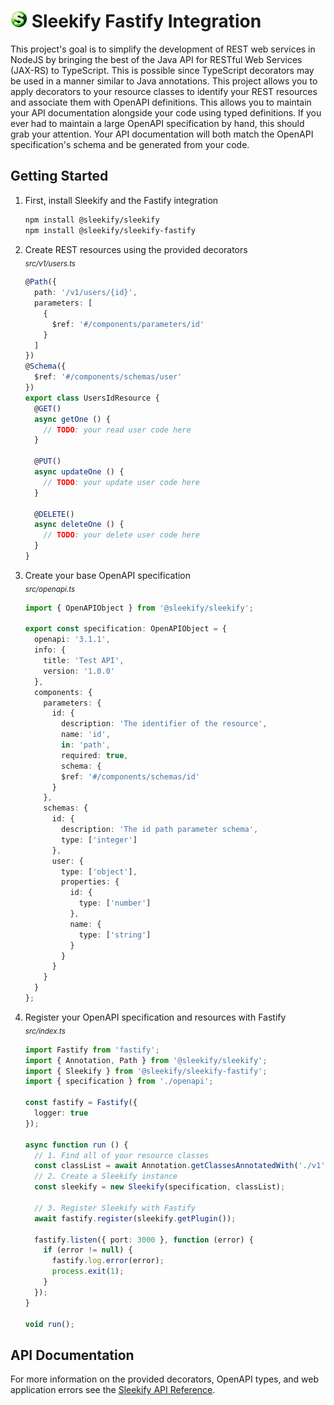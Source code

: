 # <img src="resources/sleekify.png" height="27"> Sleekify Fastify Integration

This project's goal is to simplify the development of REST web services in NodeJS by bringing the best of the Java API for RESTful Web Services (JAX-RS) to TypeScript.
This is possible since TypeScript decorators may be used in a manner similar to Java annotations.
This project allows you to apply decorators to your resource classes to identify your REST resources and associate them with OpenAPI definitions.
This allows you to maintain your API documentation alongside your code using typed definitions.
If you ever had to maintain a large OpenAPI specification by hand, this should grab your attention.
Your API documentation will both match the OpenAPI specification's schema and be generated from your code.

## Getting Started

1. First, install Sleekify and the Fastify integration
   ```bash
   npm install @sleekify/sleekify
   npm install @sleekify/sleekify-fastify
   ```

2. Create REST resources using the provided decorators
   <br/><sub>_src/v1/users.ts_</sub>
   ```TypeScript
   @Path({
     path: '/v1/users/{id}',
     parameters: [
       {
         $ref: '#/components/parameters/id'
       }
     ]
   })
   @Schema({
     $ref: '#/components/schemas/user'
   })
   export class UsersIdResource {
     @GET()
     async getOne () {
       // TODO: your read user code here
     }
   
     @PUT()
     async updateOne () {
       // TODO: your update user code here
     }
   
     @DELETE()
     async deleteOne () {
       // TODO: your delete user code here
     }
   }
   ```

2. Create your base OpenAPI specification
   <br/><sub>_src/openapi.ts_</sub>
   ```TypeScript
   import { OpenAPIObject } from '@sleekify/sleekify';
   
   export const specification: OpenAPIObject = {
     openapi: '3.1.1',
     info: {
       title: 'Test API',
       version: '1.0.0'
     },
     components: {
       parameters: {
         id: {
           description: 'The identifier of the resource',
           name: 'id',
           in: 'path',
           required: true,
           schema: {
           $ref: '#/components/schemas/id'
         }
       },
       schemas: {
         id: {
           description: 'The id path parameter schema',
           type: ['integer']
         },
         user: {
           type: ['object'],
           properties: {
             id: {
               type: ['number']
             },
             name: {
               type: ['string']
             }
           }
         }
       }
     }
   };
   ```

4. Register your OpenAPI specification and resources with Fastify
   <br/><sub>_src/index.ts_</sub>
   ```TypeScript
   import Fastify from 'fastify';
   import { Annotation, Path } from '@sleekify/sleekify';
   import { Sleekify } from '@sleekify/sleekify-fastify';
   import { specification } from './openapi';
   
   const fastify = Fastify({
     logger: true
   });
   
   async function run () {
     // 1. Find all of your resource classes
     const classList = await Annotation.getClassesAnnotatedWith('./v1', Path);
     // 2. Create a Sleekify instance
     const sleekify = new Sleekify(specification, classList);
   
     // 3. Register Sleekify with Fastify
     await fastify.register(sleekify.getPlugin());
   
     fastify.listen({ port: 3000 }, function (error) {
       if (error != null) {
         fastify.log.error(error);
         process.exit(1);
       }
     });
   }
   
   void run();
   ```

## API Documentation

For more information on the provided decorators, OpenAPI types, and web application errors see the [Sleekify API Reference](https://github.com/sleekify/sleekify).